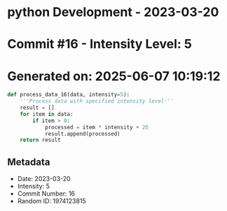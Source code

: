﻿# python Development - 2023-03-20
# Commit #16 - Intensity Level: 5
# Generated on: 2025-06-07 10:19:12
```python
def process_data_16(data, intensity=5):
    '''Process data with specified intensity level'''
    result = []
    for item in data:
        if item > 0:
            processed = item * intensity + 25
            result.append(processed)
    return result
```
## Metadata
- Date: 2023-03-20
- Intensity: 5
- Commit Number: 16
- Random ID: 1974123815
